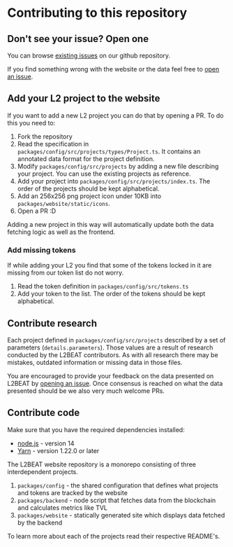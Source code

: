 # Contributing to this repository

## Don't see your issue? Open one

You can browse [existing issues](https://github.com/l2beat/l2beat/issues) on our github repository.

If you find something wrong with the website or the data feel free to [open an issue](https://github.com/l2beat/l2beat/issues/new).

## Add your L2 project to the website

If you want to add a new L2 project you can do that by opening a PR. To do this you need to:

1. Fork the repository
2. Read the specification in `packages/config/src/projects/types/Project.ts`. It contains an annotated data format for the project definition.
3. Modify `packages/config/src/projects` by adding a new file describing your project. You can use the existing projects as reference.
4. Add your project into `packages/config/src/projects/index.ts`. The order of the projects should be kept alphabetical.
5. Add an 256x256 png project icon under 10KB into `packages/website/static/icons`.
6. Open a PR :D

Adding a new project in this way will automatically update both the data fetching logic as well as the frontend.

### Add missing tokens

If while adding your L2 you find that some of the tokens locked in it are missing from our token list do not worry.

1. Read the token definition in `packages/config/src/tokens.ts`
2. Add your token to the list. The order of the tokens should be kept alphabetical.

## Contribute research

Each project defined in `packages/config/src/projects` described by a set of parameters (`details.parameters`). Those values are a result of research conducted by the L2BEAT contributors. As with all research there may be mistakes, outdated information or missing data in those files.

You are encouraged to provide your feedback on the data presented on L2BEAT by [opening an issue](https://github.com/l2beat/l2beat/issues/new). Once consensus is reached on what the data presented should be we also very much welcome PRs.

## Contribute code

Make sure that you have the required dependencies installed:

- [node.js](https://nodejs.org/en/) - version 14
- [Yarn](https://classic.yarnpkg.com/en/docs/install) - version 1.22.0 or later

The L2BEAT website repository is a monorepo consisting of three interdependent projects.

1. `packages/config` - the shared configuration that defines what projects and tokens are tracked by the website
2. `packages/backend` - node script that fetches data from the blockchain and calculates metrics like TVL
3. `packages/website` - statically generated site which displays data fetched by the backend

To learn more about each of the projects read their respective README's.
